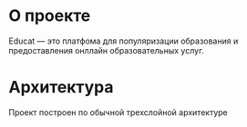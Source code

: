 # О проекте

Educat — это платфома для популяризации образования и предоставления онллайн 
образовательных услуг. 

# Архитектура

Проект построен по обычной трехслойной архитектуре